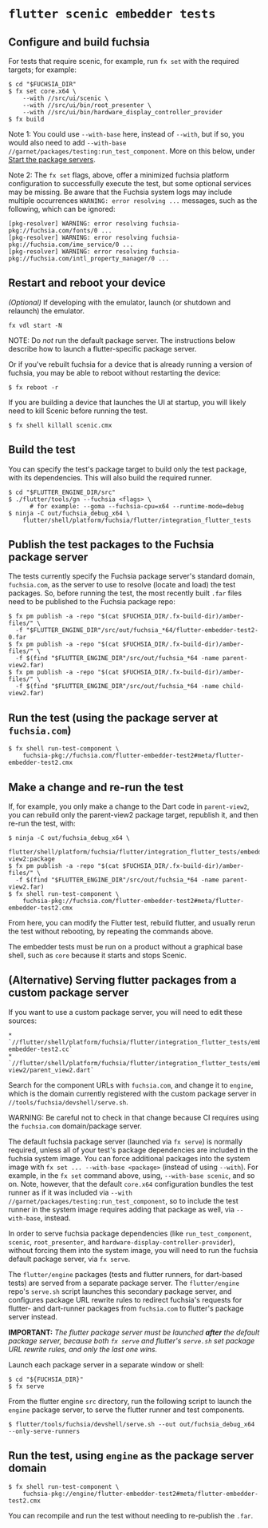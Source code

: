 # `flutter scenic embedder tests`

## Configure and build fuchsia

For tests that require scenic, for example, run `fx set` with the required
targets; for example:

```shell
$ cd "$FUCHSIA_DIR"
$ fx set core.x64 \
    --with //src/ui/scenic \
    --with //src/ui/bin/root_presenter \
    --with //src/ui/bin/hardware_display_controller_provider
$ fx build
```

Note 1: You could use `--with-base` here, instead of `--with`, but if so, you
would also need to add
`--with-base //garnet/packages/testing:run_test_component`.  More on this below,
under [Start the package servers](#start-the-package-servers).

Note 2: The `fx set` flags, above, offer a minimized fuchsia platform
configuration to successfully execute the test, but some optional services may
be missing. Be aware that the Fuchsia system logs may include multiple
occurrences `WARNING: error resolving ...` messages, such as the following,
which can be ignored:

```
[pkg-resolver] WARNING: error resolving fuchsia-pkg://fuchsia.com/fonts/0 ...
[pkg-resolver] WARNING: error resolving fuchsia-pkg://fuchsia.com/ime_service/0 ...
[pkg-resolver] WARNING: error resolving fuchsia-pkg://fuchsia.com/intl_property_manager/0 ...
```

## Restart and reboot your device

_(Optional)_ If developing with the emulator, launch (or shutdown and relaunch)
the emulator.

```shell
fx vdl start -N
```

NOTE: Do _not_ run the default package server. The instructions below describe
how to launch a flutter-specific package server.

Or if you've rebuilt fuchsia for a device that is already running a version of
fuchsia, you may be able to reboot without restarting the device:

```shell
$ fx reboot -r
```

If you are building a device that launches the UI at startup, you will likely
need to kill Scenic before running the test.

```shell
$ fx shell killall scenic.cmx
```

## Build the test

You can specify the test's package target to build only the test package, with
its dependencies. This will also build the required runner.

```shell
$ cd "$FLUTTER_ENGINE_DIR/src"
$ ./flutter/tools/gn --fuchsia <flags> \
      # for example: --goma --fuchsia-cpu=x64 --runtime-mode=debug
$ ninja -C out/fuchsia_debug_x64 \
    flutter/shell/platform/fuchsia/flutter/integration_flutter_tests
```

## Publish the test packages to the Fuchsia package server

The tests currently specify the Fuchsia package server's standard domain,
`fuchsia.com`, as the server to use to resolve (locate and load) the test
packages. So, before running the test, the most recently built `.far` files
need to be published to the Fuchsia package repo:

```shell
$ fx pm publish -a -repo "$(cat $FUCHSIA_DIR/.fx-build-dir)/amber-files/" \
  -f "$FLUTTER_ENGINE_DIR"/src/out/fuchsia_*64/flutter-embedder-test2-0.far
$ fx pm publish -a -repo "$(cat $FUCHSIA_DIR/.fx-build-dir)/amber-files/" \
  -f $(find "$FLUTTER_ENGINE_DIR"/src/out/fuchsia_*64 -name parent-view2.far)
$ fx pm publish -a -repo "$(cat $FUCHSIA_DIR/.fx-build-dir)/amber-files/" \
  -f $(find "$FLUTTER_ENGINE_DIR"/src/out/fuchsia_*64 -name child-view2.far)
```

## Run the test (using the package server at `fuchsia.com`)

```shell
$ fx shell run-test-component \
    fuchsia-pkg://fuchsia.com/flutter-embedder-test2#meta/flutter-embedder-test2.cmx
```

## Make a change and re-run the test

If, for example, you only make a change to the Dart code in `parent-view2`, you
can rebuild only the parent-view2 package target, republish it, and then re-run
the test, with:

```shell
$ ninja -C out/fuchsia_debug_x64 \
    flutter/shell/platform/fuchsia/flutter/integration_flutter_tests/embedder/parent-view2:package
$ fx pm publish -a -repo "$(cat $FUCHSIA_DIR/.fx-build-dir)/amber-files/" \
  -f $(find "$FLUTTER_ENGINE_DIR"/src/out/fuchsia_*64 -name parent-view2.far)
$ fx shell run-test-component \
    fuchsia-pkg://fuchsia.com/flutter-embedder-test2#meta/flutter-embedder-test2.cmx
```

From here, you can modify the Flutter test, rebuild flutter, and usually rerun
the test without rebooting, by repeating the commands above.

The embedder tests must be run on a product without a graphical base shell,
such as `core` because it starts and stops Scenic.

## (Alternative) Serving flutter packages from a custom package server

If you want to use a custom package server, you will need to edit these sources:

    * `//flutter/shell/platform/fuchsia/flutter/integration_flutter_tests/embedder/flutter-embedder-test2.cc`
    * `//flutter/shell/platform/fuchsia/flutter/integration_flutter_tests/embedder/parent-view2/parent_view2.dart`

Search for the component URLs with `fuchsia.com`, and change it to `engine`,
which is the domain currently registered with the custom package server in
`//tools/fuchsia/devshell/serve.sh`.

WARNING: Be careful not to check in that change because CI requires using the
`fuchsia.com` domain/package server.

The default fuchsia package server (launched via `fx serve`) is normally
required, unless all of your test's package dependencies are included in the
fuchsia system image. You can force additional packages into the system image
with `fx set ... --with-base <package>` (instead of using `--with`). For
example, in the `fx set` command above, using, `--with-base scenic`, and so on.
Note, however, that the default `core.x64` configuration bundles the test
runner as if it was included via
`--with //garnet/packages/testing:run_test_component`, so to include the test
runner in the system image requires adding that package as well, via
`--with-base`, instead.

In order to serve fuchsia package dependencies (like `run_test_component`,
`scenic`, `root_presenter`, and `hardware-display-controller-provider`),
without forcing them into the system image, you will need to run the fuchsia
default package server, via `fx serve`.

The `flutter/engine` packages (tests and flutter runners, for dart-based tests)
are served from a separate package server. The `flutter/engine` repo's
`serve.sh` script launches this secondary package server, and configures
package URL rewrite rules to redirect fuchsia's requests for flutter- and
dart-runner packages from `fuchsia.com` to flutter's package server instead.

**IMPORTANT:** _The flutter package server must be launched **after** the
default package server, because both `fx serve` and flutter's `serve.sh` set
package URL rewrite rules, and only the last one wins._

Launch each package server in a separate window or shell:

```shell
$ cd "${FUCHSIA_DIR}"
$ fx serve
```

From the flutter engine `src` directory, run the following script to launch the
`engine` package server, to serve the flutter runner and test components.

```shell
$ flutter/tools/fuchsia/devshell/serve.sh --out out/fuchsia_debug_x64 --only-serve-runners
```

## Run the test, using `engine` as the package server domain

```shell
$ fx shell run-test-component \
    fuchsia-pkg://engine/flutter-embedder-test2#meta/flutter-embedder-test2.cmx
```

You can recompile and run the test without needing to re-publish the `.far`.
